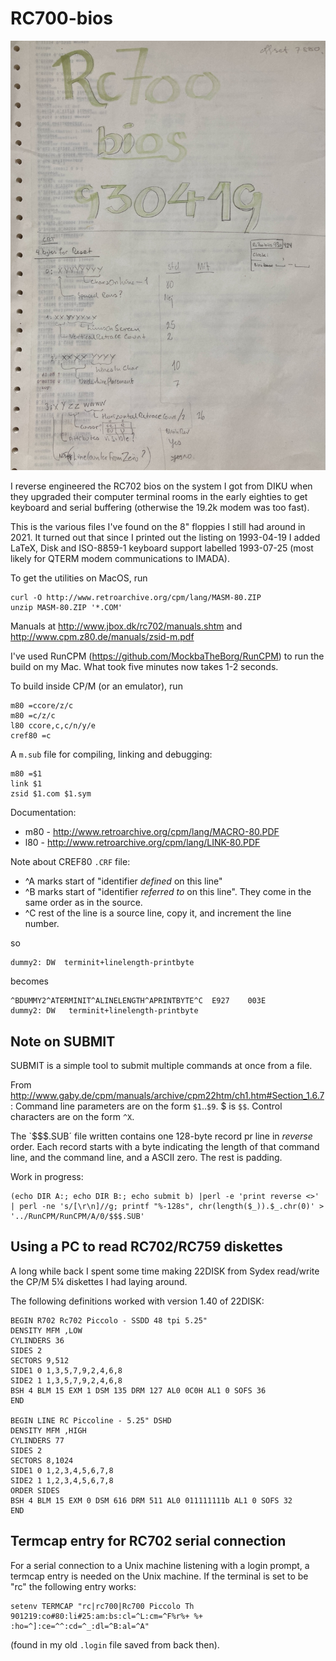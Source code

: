 # RC700-bios

![front of old print](IMG_9878.jpeg)

I reverse engineered the RC702 bios on the system I got from DIKU when
they upgraded their computer terminal rooms in the early eighties to
get keyboard and serial buffering (otherwise the 19.2k modem was too
fast).

This is the various files I've found on the 8" floppies I still had
around in 2021. It turned out that since I printed out the listing on
1993-04-19 I added LaTeX, Disk and ISO-8859-1 keyboard support
labelled 1993-07-25 (most likely for QTERM modem communications to
IMADA).

To get the utilities on MacOS, run

    curl -O http://www.retroarchive.org/cpm/lang/MASM-80.ZIP 
    unzip MASM-80.ZIP '*.COM'

Manuals at http://www.jbox.dk/rc702/manuals.shtm and
http://www.cpm.z80.de/manuals/zsid-m.pdf

I've used RunCPM (https://github.com/MockbaTheBorg/RunCPM)
to run the build on my Mac.  What took five minutes now takes 1-2 seconds.

To build inside CP/M (or an emulator), run

```
m80 =ccore/z/c
m80 =c/z/c
l80 ccore,c,c/n/y/e
cref80 =c
```

A `m.sub` file for compiling, linking and debugging:

```
m80 =$1
link $1
zsid $1.com $1.sym
```


Documentation:

* m80 - http://www.retroarchive.org/cpm/lang/MACRO-80.PDF
* l80 - http://www.retroarchive.org/cpm/lang/LINK-80.PDF

Note about CREF80 `.CRF` file:

* ^A marks start of "identifier _defined_ on this line"
* ^B marks start of "identifier _referred to_ on this line".  They come in the same order as in the source.
* ^C rest of the line is a source line, copy it, and increment the line number.

so 

    dummy2: DW	terminit+linelength-printbyte

becomes

    ^BDUMMY2^ATERMINIT^ALINELENGTH^APRINTBYTE^C  E927    003E                  dummy2: DW	terminit+linelength-printbyte

## Note on SUBMIT

SUBMIT is a simple tool to submit multiple commands at once from a file.

From http://www.gaby.de/cpm/manuals/archive/cpm22htm/ch1.htm#Section_1.6.7: 
Command line parameters are on the form `$1`..`$9`.  $ is `$$`.  Control characters are on the form `^X`.

The `$$$.SUB´ file written contains one 128-byte record pr line in _reverse_ order.  Each record starts with a byte indicating the length of that command
line, and the command line, and a ASCII zero. The rest is padding.

Work in progress: 

```
(echo DIR A:; echo DIR B:; echo submit b) |perl -e 'print reverse <>' | perl -ne 's/[\r\n]//g; printf "%-128s", chr(length($_)).$_.chr(0)' > '../RunCPM/RunCPM/A/0/$$$.SUB'
```

## Using a PC to read RC702/RC759 diskettes

A long while back I spent some time making 22DISK from Sydex
read/write the CP/M 5¼ diskettes I had laying around.

The following definitions worked with version 1.40 of 22DISK:


```
BEGIN R702 Rc702 Piccolo - SSDD 48 tpi 5.25"
DENSITY MFM ,LOW
CYLINDERS 36
SIDES 2
SECTORS 9,512
SIDE1 0 1,3,5,7,9,2,4,6,8
SIDE2 1 1,3,5,7,9,2,4,6,8
BSH 4 BLM 15 EXM 1 DSM 135 DRM 127 AL0 0C0H AL1 0 SOFS 36
END

BEGIN LINE RC Piccoline - 5.25" DSHD
DENSITY MFM ,HIGH
CYLINDERS 77
SIDES 2
SECTORS 8,1024
SIDE1 0 1,2,3,4,5,6,7,8
SIDE2 1 1,2,3,4,5,6,7,8
ORDER SIDES
BSH 4 BLM 15 EXM 0 DSM 616 DRM 511 AL0 011111111b AL1 0 SOFS 32
END
```

## Termcap entry for RC702 serial connection

For a serial connection to a Unix machine listening with a login prompt, a 
termcap entry is needed on the Unix machine.  If the terminal is set to be
"rc" the following entry works:

    setenv TERMCAP "rc|rc700|Rc700 Piccolo Th 901219:co#80:li#25:am:bs:cl=^L:cm=^F%r%+ %+ :ho=^]:ce=^^:cd=^_:dl=^B:al=^A"

(found in my old `.login` file saved from back then).

